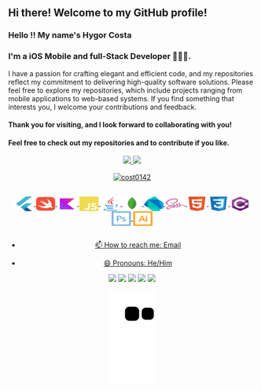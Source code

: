 ## Hi there! Welcome to my GitHub profile!  

### Hello !! My name's Hygor Costa
### I'm a iOS Mobile and full-Stack Developer 👋👋👋.

I have a passion for crafting elegant and efficient code, and my repositories reflect my commitment to delivering high-quality software solutions.  Please feel free to explore my repositories, which include projects ranging from mobile applications to web-based systems. If you find something that interests you, I welcome your contributions and feedback.  

#### Thank you for visiting, and I look forward to collaborating with you!

#### Feel free to check out my repositories and to contribute if you like.

 <div align="center">
  <a href="https://github.com/cost0142">
  <img height="180em" src="https://github-readme-stats.vercel.app/api?username=cost0142&show_icons=true&theme=dark&include_all_commits=true&count_private=true"/>
  <img height="180em" src="https://github-readme-stats.vercel.app/api/top-langs/?username=cost0142&layout=compact&langs_count=7&theme=dark"/>
<p><img height="180em" align="center" src="https://github-readme-streak-stats.herokuapp.com/?user=cost0142&layout=compact&langs_count=7&theme=dark" alt="cost0142" /></p>
 
<!-- [![GitHub Streak](https://github-readme-streak-stats.herokuapp.com?user=cost0142&theme=github-dark&hide_border=true&date_format=M%20j%5B%2C%20Y%5D&stroke=90DD60)](https://git.io/streak-stats) -->
  
  
<!-- #### Profile Visits -->
<!-- ![visitors](https://visitor-badge.glitch.me/badge?page_id=cost0142.cost0142) -->

<!-- <p><img align="center" src="https://github-readme-streak-stats.herokuapp.com/?user=cost0142&" alt="cost0142" /></p> -->
    
  
  <!-- LINK ONDE ESTAO TODOS OS ICONES -->
  <!-- https://github.com/devicons/devicon/tree/master/icons -->
  
  <div style="display: inline_block"><br>
<!--Flutter-->
    <img align="center" alt="Hygot-Flutter" height="30" width="40" src="https://raw.githubusercontent.com/devicons/devicon/master/icons/flutter/flutter-original.svg">
<!--Swift-->
    <img align="center" alt="Hygor-Swift" height="30" width="40" src="https://raw.githubusercontent.com/devicons/devicon/master/icons/swift/swift-original.svg">
<!--Kotlin-->
    <img align="center" alt="Hygor-Kotlin" height="30" width="40" src="https://github.com/devicons/devicon/blob/master/icons/kotlin/kotlin-original.svg">
 <!--JS-->
    <img align="center" alt="Hygor-JS" height="30" width="40" src="https://raw.githubusercontent.com/devicons/devicon/master/icons/javascript/javascript-plain.svg">
<!--Java-->
    <img align="center" alt="Hygor-JS" height="30" width="40" src="https://github.com/devicons/devicon/blob/master/icons/java/java-original.svg">
<!--MongoDB-->
    <img align="center" alt="Hygor-MongoDB" height="30" width="40" src="https://raw.githubusercontent.com/devicons/devicon/master/icons/mongodb/mongodb-original.svg">
<!--Dart-->
    <img align="center" alt="Hygor-Dart" height="30" width="40" src="https://raw.githubusercontent.com/devicons/devicon/master/icons/dart/dart-original.svg">
<!--Sass-->
  <img align="center" alt="Hygor-Sass" height="30" width="40" src="https://raw.githubusercontent.com/devicons/devicon/master/icons/sass/sass-original.svg">
<!--Html-->
    <img align="center" alt="Hygor-HTML" height="30" width="40" src="https://raw.githubusercontent.com/devicons/devicon/master/icons/html5/html5-original.svg">
<!--Css3-->
  <img align="center" alt="Hygor-CSS3" height="30" width="40" src="https://raw.githubusercontent.com/devicons/devicon/master/icons/css3/css3-original.svg">
<!--C#-->
  <img align="center" alt="Hygor-Csharp" height="30" width="40" src="https://raw.githubusercontent.com/devicons/devicon/master/icons/csharp/csharp-original.svg">
<!--Photoshop--> 
    <img align="center" alt="Hygor-Photoshop" height="30" width="40" src="https://raw.githubusercontent.com/devicons/devicon/master/icons/photoshop/photoshop-line.svg">
<!--Illustrator-->
     <img align="center" alt="Hygor-Illustrator" height="30" width="40" src="https://raw.githubusercontent.com/devicons/devicon/master/icons/illustrator/illustrator-line.svg">
     
    

</div>
  
  
  <p> </p>

  ##
  
<!-- - 🔭 I’m currently working on ... -->
<!-- - 🌱  I’m currently learning  React, Swift and Kotlin -->
<!-- - 👯 I’m looking to collaborate on ... -->
<!-- - 🤔  I’m looking for help with my first opportunity to show my skills and learn more -->
<!-- - 💬 Ask me about ... -->
- 📫  How to reach me: Email
<!-- - ⚡ Fun fact: ... -->
- 😄  Pronouns: He/Him 
<!-- - ⚡ Fun fact: ... -->

  
  <div> 

  <a href="https://instagram.com/hygorcosta" target="_blank"><img src="https://img.shields.io/badge/-Instagram-%23E4405F?style=for-the-badge&logo=instagram&logoColor=white" target="_blank"></a>
 <a href="https://discord.gg/wagxzStdcRx" target="_blank"><img src="https://img.shields.io/badge/Discord-7289DA?style=for-the-badge&logo=discord&logoColor=white" target="_blank"></a> 
    <a href = "https://www.facebook.com/hygorcostacanada/"><img src="https://img.shields.io/badge/Facebook-1877F2?style=for-the-badge&logo=facebook&logoColor=white" target="_blank"></a>
 <a href = "mailto:hygorcosta@hotmail.com"><img src="https://img.shields.io/badge/-Hotmail-%23333?style=for-the-badge&logo=gmail&logoColor=white" target="_blank"></a>
  <a href="https://www.linkedin.com/in/hygorcosta" target="_blank"><img src="https://img.shields.io/badge/-LinkedIn-%230077B5?style=for-the-badge&logo=linkedin&logoColor=white" target="_blank"></a> 
 
  ![Snake animation](https://github.com/cost0142/cost0142/blob/output/github-contribution-grid-snake.svg)
 
</div>
